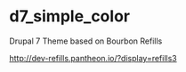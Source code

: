 d7_simple_color
===============

Drupal 7 Theme based on Bourbon Refills

http://dev-refills.pantheon.io/?display=refills3
